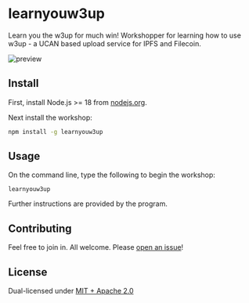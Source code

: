 # learnyouw3up

Learn you the w3up for much win! Workshopper for learning how to use w3up - a UCAN based upload service for IPFS and Filecoin.

![preview](https://bafybeihlswt3jhxdjb6wd7stozrpx6z23vn6pinxjm3ehk5evhwc5jswra.ipfs.w3s.link/learnyouw3up.png)

## Install

First, install Node.js >= 18 from [nodejs.org](https://nodejs.org). 

Next install the workshop:

```sh
npm install -g learnyouw3up
```

## Usage

On the command line, type the following to begin the workshop:

```console
learnyouw3up
```

Further instructions are provided by the program.

## Contributing

Feel free to join in. All welcome. Please [open an issue](https://github.com/web3-storage/learnyouw3up/issues)!

## License

Dual-licensed under [MIT + Apache 2.0](https://github.com/web3-storage/learnyouw3up/blob/main/LICENSE.md)

